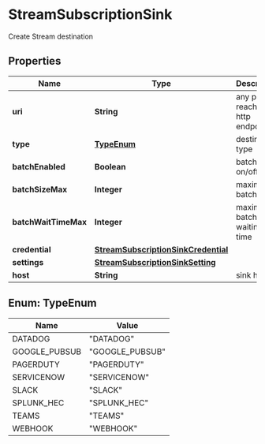 

# StreamSubscriptionSink

Create Stream destination

## Properties

| Name | Type | Description | Notes |
|------------ | ------------- | ------------- | -------------|
|**uri** | **String** | any publicly reachable http endpoint |  [optional] |
|**type** | [**TypeEnum**](#TypeEnum) | destination type |  [optional] |
|**batchEnabled** | **Boolean** | batch mode on/off |  [optional] |
|**batchSizeMax** | **Integer** | maximum batch size |  [optional] |
|**batchWaitTimeMax** | **Integer** | maximum batch waiting time |  [optional] |
|**credential** | [**StreamSubscriptionSinkCredential**](StreamSubscriptionSinkCredential.md) |  |  [optional] |
|**settings** | [**StreamSubscriptionSinkSetting**](StreamSubscriptionSinkSetting.md) |  |  [optional] |
|**host** | **String** | sink host |  [optional] |



## Enum: TypeEnum

| Name | Value |
|---- | -----|
| DATADOG | &quot;DATADOG&quot; |
| GOOGLE_PUBSUB | &quot;GOOGLE_PUBSUB&quot; |
| PAGERDUTY | &quot;PAGERDUTY&quot; |
| SERVICENOW | &quot;SERVICENOW&quot; |
| SLACK | &quot;SLACK&quot; |
| SPLUNK_HEC | &quot;SPLUNK_HEC&quot; |
| TEAMS | &quot;TEAMS&quot; |
| WEBHOOK | &quot;WEBHOOK&quot; |



